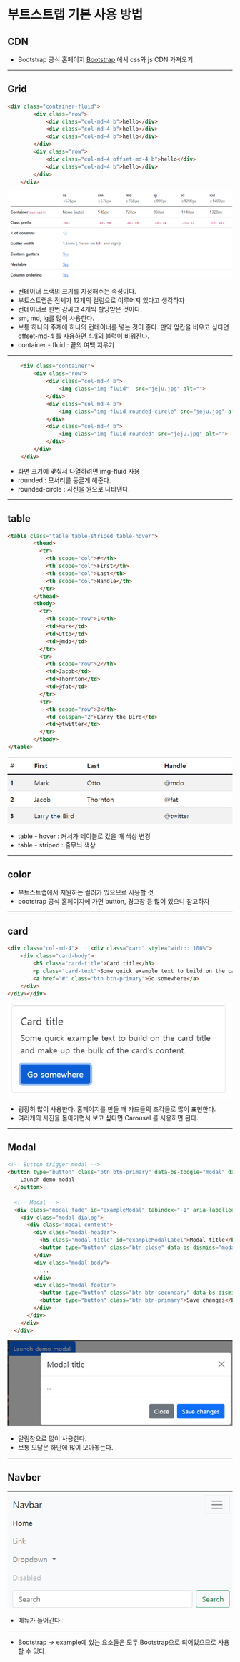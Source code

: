 # 부트스트랩 기본 사용 방법
## CDN
 - Bootstrap 공식 홈페이지 [Bootstrap](https://getbootstrap.com/) 에서 css와 js CDN 가져오기
- - -
## Grid
```html
<div class="container-fluid">
        <div class="row">
            <div class="col-md-4 b">hello</div>
            <div class="col-md-4 b">hello</div>
            <div class="col-md-4 b">hello</div>
        </div>
        <div class="row">
            <div class="col-md-4 offset-md-4 b">hello</div>
            <div class="col-md-4 b">hello</div>
        </div>
    </div>
```
![Alt text](img/Grid.png)
- 컨테이너 트랙의 크기를 지정해주는 속성이다.
- 부트스트랩은 전체가 12개의 컬럼으로 이루어져 있다고 생각하자
- 컨테이너로 한번 감싸고 4개씩 할당받은 것이다.
- sm, md, lg를 많이 사용한다.
- 보통 하나의 주제에 하나의 컨테이너를 넣는 것이 좋다. 만약 앞칸을 비우고 싶다면 offset-md-4 를 사용하면 4개의 블럭이 비워진다.
- container - fluid : 끝의 여백 지우기
- - -
```html
    <div class="container">
        <div class="row">
            <div class="col-md-4 b">
                <img class="img-fluid"  src="jeju.jpg" alt="">
            </div>
            <div class="col-md-4 b">
                <img class="img-fluid rounded-circle" src="jeju.jpg" alt="">
            </div>
            <div class="col-md-4 b">
                <img class="img-fluid rounded" src="jeju.jpg" alt="">
            </div>
        </div>
    </div>
```
- 화면 크기에 맞춰서 나열하려면 img-fluid 사용
- rounded : 모서리를 둥글게 해준다.
- rounded-circle : 사진을 원으로 나타낸다.
- - -
## table
```html
<table class="table table-striped table-hover">
        <thead>
          <tr>
            <th scope="col">#</th>
            <th scope="col">First</th>
            <th scope="col">Last</th>
            <th scope="col">Handle</th>
          </tr>
        </thead>
        <tbody>
          <tr>
            <th scope="row">1</th>
            <td>Mark</td>
            <td>Otto</td>
            <td>@mdo</td>
          </tr>
          <tr>
            <th scope="row">2</th>
            <td>Jacob</td>
            <td>Thornton</td>
            <td>@fat</td>
          </tr>
          <tr>
            <th scope="row">3</th>
            <td colspan="2">Larry the Bird</td>
            <td>@twitter</td>
          </tr>
        </tbody>
</table>
```
![table](img/table.png)
- table - hover : 커서가 테이블로 갔을 때 색상 변경
- table - striped : 줄무늬 색상
- - -
## color
- 부트스트랩에서 지원하는 컬러가 있으므로 사용할 것
- bootstrap 공식 홈페이지에 가면 button, 경고창 등 많이 있으니 참고하자
- - -
## card
```html
<div class="col-md-4">    <div class="card" style="width: 100%">
    <div class="card-body">
        <h5 class="card-title">Card title</h5>
        <p class="card-text">Some quick example text to build on the card title and make up the bulk of the card's content.</p>
        <a href="#" class="btn btn-primary">Go somewhere</a>
    </div>
</div></div>
```
![card](img/card.png)
- 굉장히 많이 사용한다. 홈페이지를 만들 때 카드들의 조각들로 많이 표현한다.
- 여러개의 사진을 돌아가면서 보고 싶다면 Carousel 를 사용하면 된다.
- - -
## Modal
```html
<!-- Button trigger modal -->
<button type="button" class="btn btn-primary" data-bs-toggle="modal" data-bs-target="#exampleModal">
    Launch demo modal
  </button>
  
  <!-- Modal -->
  <div class="modal fade" id="exampleModal" tabindex="-1" aria-labelledby="exampleModalLabel" aria-hidden="true">
    <div class="modal-dialog">
      <div class="modal-content">
        <div class="modal-header">
          <h5 class="modal-title" id="exampleModalLabel">Modal title</h5>
          <button type="button" class="btn-close" data-bs-dismiss="modal" aria-label="Close"></button>
        </div>
        <div class="modal-body">
          ...
        </div>
        <div class="modal-footer">
          <button type="button" class="btn btn-secondary" data-bs-dismiss="modal">Close</button>
          <button type="button" class="btn btn-primary">Save changes</button>
        </div>
      </div>
    </div>
  </div>
```
![modal](img/modal.png)
- 알림창으로 많이 사용한다.
- 보통 모달은 하단에 많이 모아놓는다.
- - -
## Navber
![Navber](img/Navber.png)
- 메뉴가 들어간다.
- - -
- Bootstrap -> example에 있는 요소들은 모두 Bootstrap으로 되어있으므로 사용할 수 있다.
